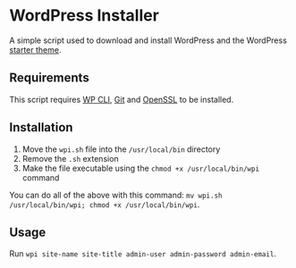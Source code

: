 # WordPress Installer

A simple script used to download and install WordPress and the WordPress [starter theme](https://github.com/andreinadaban/wp-theme).

## Requirements

This script requires [WP CLI](https://wp-cli.org/), [Git](https://git-scm.com/) and [OpenSSL](https://www.openssl.org/source/) to be installed.

## Installation

1. Move the `wpi.sh` file into the `/usr/local/bin` directory
2. Remove the `.sh` extension
3. Make the file executable using the `chmod +x /usr/local/bin/wpi` command

You can do all of the above with this command: `mv wpi.sh /usr/local/bin/wpi; chmod +x /usr/local/bin/wpi`.

## Usage

Run `wpi site-name site-title admin-user admin-password admin-email`.
